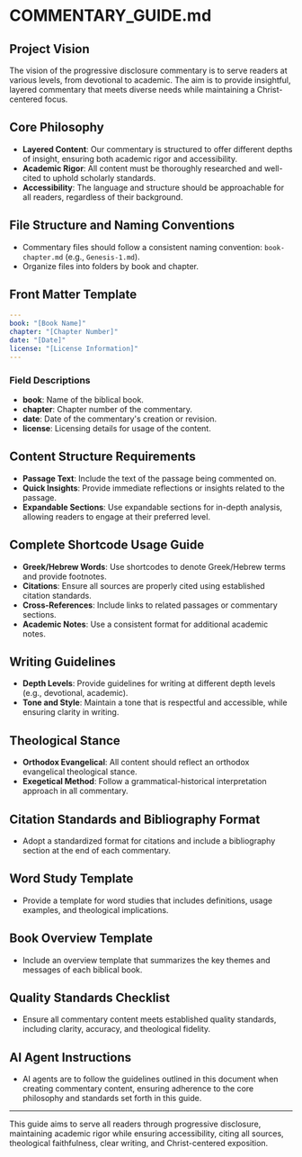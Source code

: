 # COMMENTARY_GUIDE.md

## Project Vision
The vision of the progressive disclosure commentary is to serve readers at various levels, from devotional to academic. The aim is to provide insightful, layered commentary that meets diverse needs while maintaining a Christ-centered focus.

## Core Philosophy
- **Layered Content**: Our commentary is structured to offer different depths of insight, ensuring both academic rigor and accessibility.
- **Academic Rigor**: All content must be thoroughly researched and well-cited to uphold scholarly standards.
- **Accessibility**: The language and structure should be approachable for all readers, regardless of their background.

## File Structure and Naming Conventions
- Commentary files should follow a consistent naming convention: `book-chapter.md` (e.g., `Genesis-1.md`).
- Organize files into folders by book and chapter.

## Front Matter Template
```yaml
---
book: "[Book Name]"
chapter: "[Chapter Number]"
date: "[Date]"
license: "[License Information]"
---
```
### Field Descriptions
- **book**: Name of the biblical book.
- **chapter**: Chapter number of the commentary.
- **date**: Date of the commentary's creation or revision.
- **license**: Licensing details for usage of the content.

## Content Structure Requirements
- **Passage Text**: Include the text of the passage being commented on.
- **Quick Insights**: Provide immediate reflections or insights related to the passage.
- **Expandable Sections**: Use expandable sections for in-depth analysis, allowing readers to engage at their preferred level.

## Complete Shortcode Usage Guide
- **Greek/Hebrew Words**: Use shortcodes to denote Greek/Hebrew terms and provide footnotes.
- **Citations**: Ensure all sources are properly cited using established citation standards.
- **Cross-References**: Include links to related passages or commentary sections.
- **Academic Notes**: Use a consistent format for additional academic notes.

## Writing Guidelines
- **Depth Levels**: Provide guidelines for writing at different depth levels (e.g., devotional, academic).
- **Tone and Style**: Maintain a tone that is respectful and accessible, while ensuring clarity in writing.

## Theological Stance
- **Orthodox Evangelical**: All content should reflect an orthodox evangelical theological stance.
- **Exegetical Method**: Follow a grammatical-historical interpretation approach in all commentary.

## Citation Standards and Bibliography Format
- Adopt a standardized format for citations and include a bibliography section at the end of each commentary.

## Word Study Template
- Provide a template for word studies that includes definitions, usage examples, and theological implications.

## Book Overview Template
- Include an overview template that summarizes the key themes and messages of each biblical book.

## Quality Standards Checklist
- Ensure all commentary content meets established quality standards, including clarity, accuracy, and theological fidelity.

## AI Agent Instructions
- AI agents are to follow the guidelines outlined in this document when creating commentary content, ensuring adherence to the core philosophy and standards set forth in this guide.

---
This guide aims to serve all readers through progressive disclosure, maintaining academic rigor while ensuring accessibility, citing all sources, theological faithfulness, clear writing, and Christ-centered exposition.